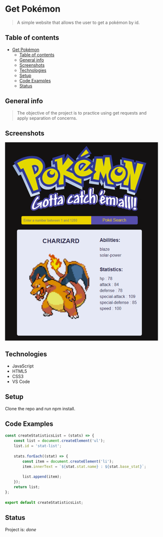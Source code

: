 # Get Pokémon

> A simple website that allows the user to get a pokémon by id.

## Table of contents

- [Get Pokémon](#get-pokémon)
  - [Table of contents](#table-of-contents)
  - [General info](#general-info)
  - [Screenshots](#screenshots)
  - [Technologies](#technologies)
  - [Setup](#setup)
  - [Code Examples](#code-examples)
  - [Status](#status)

## General info

> The objective of the project is to practice using get requests and apply
> separation of concerns.

## Screenshots

![Example screenshot](./assets/screenshot.png)

## Technologies

- JavaScript
- HTML5
- CSS3
- VS Code

## Setup

Clone the repo and run npm install.

## Code Examples

```js
const createStatisticsList = (stats) => {
	const list = document.createElement('ul');
	list.id = 'stat-list';

	stats.forEach((stat) => {
		const item = document.createElement('li');
		item.innerText = `${stat.stat.name} : ${stat.base_stat}`;

		list.append(item);
	});
	return list;
};

export default createStatisticsList;
```

## Status

Project is: _done_
